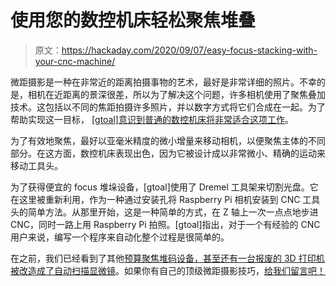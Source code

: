 # 使用您的数控机床轻松聚焦堆叠

> 原文：<https://hackaday.com/2020/09/07/easy-focus-stacking-with-your-cnc-machine/>

微距摄影是一种在非常近的距离拍摄事物的艺术，最好是非常详细的照片。不幸的是，相机在近距离的景深很差，所以为了解决这个问题，许多相机使用了聚焦叠加技术。这包括以不同的焦距拍摄许多照片，并以数字方式将它们合成在一起。为了帮助实现这一目标， [[gtoal]意识到普通的数控机床将非常适合这项工作](https://www.instructables.com/id/Convert-Your-CNC-to-a-Macro-Photography-Rail-in-30/)。

为了有效地聚焦，最好以亚毫米精度的微小增量来移动相机，以便聚焦主体的不同部分。在这方面，数控机床表现出色，因为它被设计成以非常微小、精确的运动来移动工具头。

为了获得便宜的 focus 堆垛设备，[gtoal]使用了 Dremel 工具架来切割光盘。它在这里被重新利用，作为一种通过安装孔将 Raspberry Pi 相机安装到 CNC 工具头的简单方法。从那里开始，这是一种简单的方式，在 Z 轴上一次一点点地步进 CNC，同时一路上用 Raspberry Pi 拍照。[gtoal]指出，对于一个有经验的 CNC 用户来说，编写一个程序来自动化整个过程是很简单的。

在之前，我们已经看到了其他[预算聚焦堆码设备，甚至还有一台](https://hackaday.com/2019/12/30/focus-stacking-for-tiny-subjects/)[报废的 3D 打印机被改造成了自动扫描显微镜](https://hackaday.com/2020/01/24/broken-3d-printer-turned-scanning-microscope/)。如果你有自己的顶级微距摄影技巧，[给我们留言吧！](http://hackaday.com/submit-a-tip)